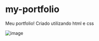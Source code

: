 # my-portfolio
Meu portfolio! Criado utilizando html e css

![image](https://user-images.githubusercontent.com/74937496/198177656-3f09824f-a8df-4b8a-8056-cacd4a53ceab.png)
